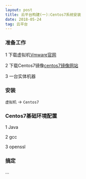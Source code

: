 ```yaml
---
layout: post
title: 云平台构建(一):Centos7系统安装
date: 2018-05-24
tag: 云平台
---
```


### 准备工作
1 下载虚拟机[Vmware官网](https://www.vmware.com/)

2 下载Centos7镜像[centos7镜像网站](http://mirrors.163.com/centos/)

3 一台实体机器

### 安装

 `虚拟机` -> `Centos7`
 
### Centos7基础环境配置

1 Java

2 gcc

3 openssl


### 搞定

...